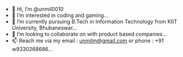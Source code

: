- 👋 Hi, I’m @unmil0010
- 👀 I’m interested in coding and gaming...
- 🌱 I’m currently pursuing B.Tech in Information Technology from KIIT University, Bhubaneswar...
- 💞️ I’m looking to collaborate on with product based companies...
- 📫 Reach me via my email : unmilm@gmail.com or phone : +91 w9330268686...

<!---
unmil0010/unmil0010 is a ✨ special ✨ repository because its `README.md` (this file) appears on your GitHub profile.
You can click the Preview link to take a look at your changes.
--->

